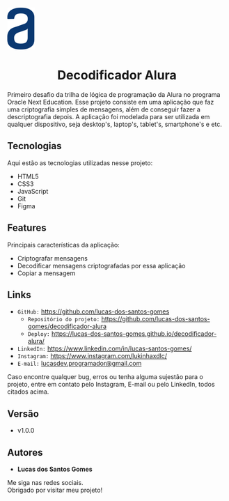![Logo do projeto](https://github.com/lucas-dos-santos-gomes/decodificador-alura/blob/main/src/img/logo-alura.svg) 
<h1 align="center"> Decodificador Alura </h1>

Primeiro desafio da trilha de lógica de programação da Alura no programa Oracle Next Education. 
Esse projeto consiste em uma aplicação que faz uma criptografia simples de mensagens, além de conseguir fazer a descriptografia depois. 
A aplicação foi modelada para ser utilizada em qualquer dispositivo, seja desktop's, laptop's, tablet's, smartphone's e etc.


## Tecnologias

Aqui estão as tecnologias utilizadas nesse projeto: 

* HTML5
* CSS3
* JavaScript
* Git
* Figma


## Features

Principais características da aplicação:

* Criptografar mensagens
* Decodificar mensagens criptografadas por essa aplicação
* Copiar a mensagem


## Links

* `GitHub:` https://github.com/lucas-dos-santos-gomes
  - `Repositório do projeto:` https://github.com/lucas-dos-santos-gomes/decodificador-alura
  - `Deploy:` https://lucas-dos-santos-gomes.github.io/decodificador-alura/
* `LinkedIn:` https://www.linkedin.com/in/lucas-santos-gomes/
* `Instagram:` https://www.instagram.com/lukinhaxdlc/
* `E-mail:` lucasdev.programador@gmail.com

Caso encontre qualquer bug, erros ou tenha alguma sujestão para o projeto, entre em contato pelo Instagram, E-mail ou pelo LinkedIn, todos citados acima.


## Versão

* v1.0.0

## Autores

* **Lucas dos Santos Gomes**

<p> Me siga nas redes sociais. <br>
 Obrigado por visitar meu projeto! </p>

